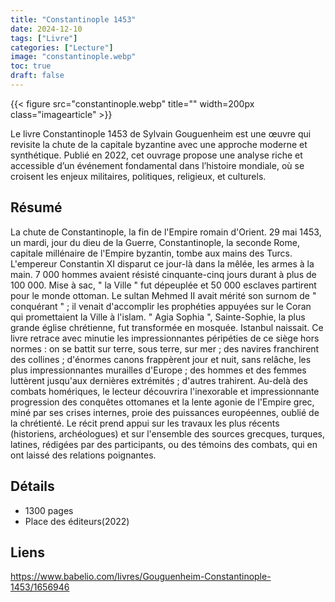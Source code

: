 ```yaml
---
title: "Constantinople 1453"
date: 2024-12-10
tags: ["Livre"]
categories: ["Lecture"]
image: "constantinople.webp"
toc: true
draft: false
---
```

{{< figure src="constantinople.webp" title="" width=200px class="imagearticle" >}}

Le livre Constantinople 1453 de Sylvain Gouguenheim est une œuvre qui revisite la chute de la capitale byzantine avec une approche moderne et synthétique. Publié en 2022, cet ouvrage propose une analyse riche et accessible d’un événement fondamental dans l’histoire mondiale, où se croisent les enjeux militaires, politiques, religieux, et culturels.

<!--more-->

## Résumé
La chute de Constantinople, la fin de l'Empire romain d'Orient. 29 mai 1453, un mardi, jour du dieu de la Guerre, Constantinople, la seconde Rome, capitale millénaire de l'Empire byzantin, tombe aux mains des Turcs. L'empereur Constantin XI disparut ce jour-là dans la mêlée, les armes à la main. 7 000 hommes avaient résisté cinquante-cinq jours durant à plus de 100 000. Mise à sac, " la Ville " fut dépeuplée et 50 000 esclaves partirent pour le monde ottoman. Le sultan Mehmed II avait mérité son surnom de " conquérant " ; il venait d'accomplir les prophéties appuyées sur le Coran qui promettaient la Ville à l'islam. " Agia Sophia ", Sainte-Sophie, la plus grande église chrétienne, fut transformée en mosquée. Istanbul naissait. Ce livre retrace avec minutie les impressionnantes péripéties de ce siège hors normes : on se battit sur terre, sous terre, sur mer ; des navires franchirent des collines ; d'énormes canons frappèrent jour et nuit, sans relâche, les plus impressionnantes murailles d'Europe ; des hommes et des femmes luttèrent jusqu'aux dernières extrémités ; d'autres trahirent. Au-delà des combats homériques, le lecteur découvrira l'inexorable et impressionnante progression des conquêtes ottomanes et la lente agonie de l'Empire grec, miné par ses crises internes, proie des puissances européennes, oublié de la chrétienté. Le récit prend appui sur les travaux les plus récents (historiens, archéologues) et sur l'ensemble des sources grecques, turques, latines, rédigées par des participants, ou des témoins des combats, qui en ont laissé des relations poignantes.

## Détails

- 1300 pages
- Place des éditeurs(2022)


## Liens

https://www.babelio.com/livres/Gouguenheim-Constantinople-1453/1656946


